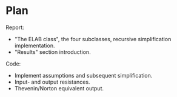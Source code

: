 # Plan
Report:
- "The ELAB class", the four subclasses, recursive simplification implementation.
- "Results" section introduction.

Code:
- Implement assumptions and subsequent simplification.
- Input- and output resistances.
- Thevenin/Norton equivalent output.
